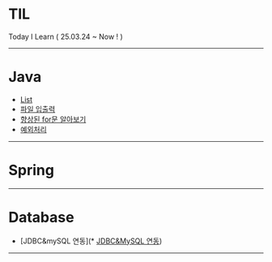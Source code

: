 # TIL
Today I Learn ( 25.03.24 ~ Now ! )

***
# Java
* [List](https://github.com/Door-Juno/TIL/blob/main/Java/리스트/List.md)
* [파일 입출력](https://github.com/Door-Juno/TIL/blob/main/Java/파일입출력/FileIO.md)
* [향상된 for문 알아보기](https://github.com/Door-Juno/TIL/blob/main/Java/향상된반복문/For-each.md)
* [예외처리](https://github.com/Door-Juno/TIL/blob/main/Java/Exception.md)

***
# Spring


***
# Database
* [JDBC&mySQL 연동](* [JDBC&MySQL 연동](https://github.com/Door-Juno/TIL/blob/main/Database/JDBC&mySQL연동/JDBC%26MySQL.md))

***